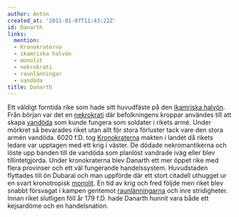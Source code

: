 ```yaml
---
author: Anton
created_at: '2011-01-07T11:43:22Z'
id: Danarth
links:
  mention:
  - Kronokraterna
  - ikamriska halvön
  - monolit
  - nekrokrati
  - raunlänningar
  - vandöda
title: Danarth
---
```


Ett väldigt forntida rike som hade sitt huvudfäste på den [ikamriska halvön]. Från början var det en
[nekrokrati] där befolkningens kroppar användes till att skapa [vandöda] som kunde fungera som
soldater i rikets armé. Under mörkret så bevarades riket utan allt för stora förluster tack vare den
stora armén vandöda. 6020 f.D. tog [Kronokraterna] makten i landet då rikets ledare var upptagen med
ett krig i väster. De dödade nekromantikerna och löste upp banden till de vandöda som planlöst
vandrade iväg eller blev tillintetgjorda. Under kronokraterna blev Danarth ett mer öppet rike med
flera provinser och ett väl fungerande handelssystem. Huvudstaden flyttades till ön Dubaral och man
uppförde där ett stort citadell uthugget ur en svart kronotropisk [monolit]. En tid av krig och fred
följde men riket blev snabbt försvagat i kampen gentemot [raunlänningarna] och inre stridigheter.
Innan riket slutligen föll år 179 f.D. hade Danarth hunnit vara både ett kejsardöme och en
handelsnation.

  [ikamriska halvön]: ikamriska_halvön
  [nekrokrati]: nekrokrati
  [vandöda]: vandöda
  [Kronokraterna]: Kronokraterna
  [monolit]: monolit
  [raunlänningarna]: raunlänningar
